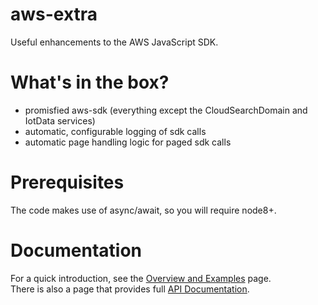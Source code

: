 # aws-extra

Useful enhancements to the AWS JavaScript SDK.

# What's in the box?
* promisfied aws-sdk (everything except the CloudSearchDomain and IotData services)
* automatic, configurable logging of sdk calls
* automatic page handling logic for paged sdk calls

# Prerequisites
The code makes use of async/await, so you will require node8+.

# Documentation
For a quick introduction, see the [Overview and Examples](https://gitlab.com/shaungreen/aws-extra/blob/master/overview.md) page.  
There is also a page that provides full [API Documentation](https://gitlab.com/shaungreen/aws-extra/blob/master/api.md).
